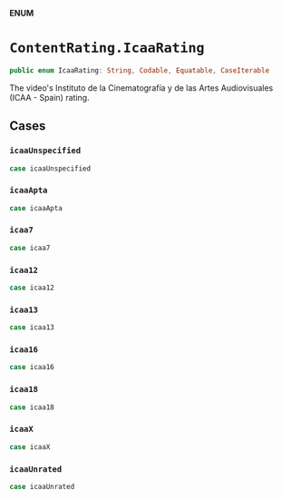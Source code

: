 **ENUM**

# `ContentRating.IcaaRating`

```swift
public enum IcaaRating: String, Codable, Equatable, CaseIterable
```

The video's Instituto de la Cinematografía y de las Artes Audiovisuales (ICAA - Spain) rating.

## Cases
### `icaaUnspecified`

```swift
case icaaUnspecified
```

### `icaaApta`

```swift
case icaaApta
```

### `icaa7`

```swift
case icaa7
```

### `icaa12`

```swift
case icaa12
```

### `icaa13`

```swift
case icaa13
```

### `icaa16`

```swift
case icaa16
```

### `icaa18`

```swift
case icaa18
```

### `icaaX`

```swift
case icaaX
```

### `icaaUnrated`

```swift
case icaaUnrated
```
